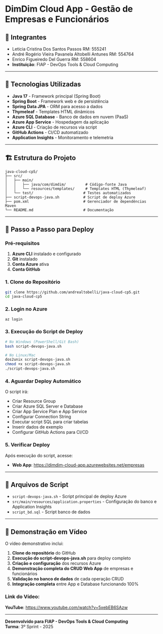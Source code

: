 # DimDim Cloud App - Gestão de Empresas e Funcionários

## 👥 Integrantes

- Leticia Cristina Dos Santos Passos RM: 555241
- André Rogério Vieira Pavanela Altobelli Antunes RM: 554764
- Enrico Figueiredo Del Guerra RM: 558604
- **Instituição**: FIAP - DevOps Tools & Cloud Computing

---

## 🚀 Tecnologias Utilizadas

- **Java 17** - Framework principal (Spring Boot)
- **Spring Boot** - Framework web e de persistência
- **Spring Data JPA** - ORM para acesso a dados
- **Thymeleaf** - Templates HTML dinâmicos
- **Azure SQL Database** - Banco de dados em nuvem (PaaS)
- **Azure App Service** - Hospedagem da aplicação
- **Azure CLI** - Criação de recursos via script
- **GitHub Actions** - CI/CD automatizado
- **Application Insights** - Monitoramento e telemetria

---

## 🏗️ Estrutura do Projeto

```
java-cloud-cp5/
├── src/
│   ├── main/
│   │   ├── java/com/dimdim/         # Código-fonte Java
│   │   └── resources/templates/     # Templates HTML (Thymeleaf)
│   └── test/                       # Testes automatizados
├── script-devops-java.sh           # Script de deploy Azure
├── pom.xml                         # Gerenciador de dependências Maven
└── README.md                       # Documentação
```

---

## 🚀 Passo a Passo para Deploy

### Pré-requisitos

1. **Azure CLI** instalado e configurado
2. **Git** instalado
3. **Conta Azure** ativa
4. **Conta GitHub**

### 1. Clone do Repositório

```bash
git clone https://github.com/andrealtobelli/java-cloud-cp5.git
cd java-cloud-cp5
```

### 2. Login no Azure

```bash
az login
```

### 3. Execução do Script de Deploy

```bash
# No Windows (PowerShell/Git Bash)
bash script-devops-java.sh

# No Linux/Mac
dos2unix script-devops-java.sh
chmod +x script-devops-java.sh
./script-devops-java.sh
```

### 4. Aguardar Deploy Automático

O script irá:
- Criar Resource Group
- Criar Azure SQL Server e Database
- Criar App Service Plan e App Service
- Configurar Connection String
- Executar script SQL para criar tabelas
- Inserir dados de exemplo
- Configurar GitHub Actions para CI/CD

### 5. Verificar Deploy

Após execução do script, acesse:
- **Web App**: https://dimdim-cloud-app.azurewebsites.net/empresas

---

## 📁 Arquivos de Script

- `script-devops-java.sh` - Script principal de deploy Azure
- `src/main/resources/application.properties` - Configuração do banco e Application Insights
- `script_bd.sql` - Script banco de dados

---

## 🎥 Demonstração em Vídeo

O vídeo demonstrativo inclui:

1. **Clone do repositório** do GitHub
2. **Execução do script-devops-java.sh** para deploy completo
3. **Criação e configuração** dos recursos Azure
4. **Demonstração completa do CRUD Web App** de empresas e funcionários
5. **Validação no banco de dados** de cada operação CRUD
6. **Integração completa** entre App e Database funcionando 100%

### Link do Vídeo:
**YouTube**: https://www.youtube.com/watch?v=5xebEB6SAzw

---

**Desenvolvido para FIAP - DevOps Tools & Cloud Computing**  
**Turma**: 3º Sprint - 2025
